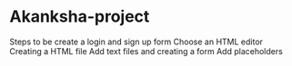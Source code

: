 # Akanksha-project

Steps to be create a login and sign up form
Choose an HTML editor
Creating a HTML file
Add text files and creating a form
Add placeholders
